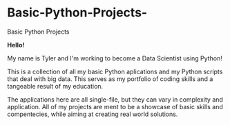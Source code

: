 # Basic-Python-Projects-
Basic Python Projects

<b>Hello!</b> 

My name is Tyler and I'm working to become a Data Scientist using Python!  

This is a collection of all my basic Python aplications and my Python scripts that deal with big data. This serves as my portfolio of coding skills and a tangeable result of my education. 

The applications here are all single-file, but they can vary in complexity and application. All of my projects are ment to be a showcase of basic skills and compentecies, while aiming at creating real world solutions.



